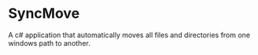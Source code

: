 # SyncMove
A c# application that automatically moves all files and directories from one windows path to another.
